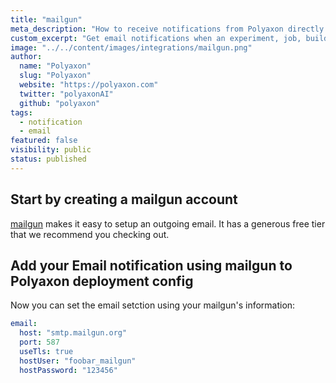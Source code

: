 ```yaml
---
title: "mailgun"
meta_description: "How to receive notifications from Polyaxon directly to your email using mailgun."
custom_excerpt: "Get email notifications when an experiment, job, build is finished using mailgun so everyone that your team stays in sync."
image: "../../content/images/integrations/mailgun.png"
author:
  name: "Polyaxon"
  slug: "Polyaxon"
  website: "https://polyaxon.com"
  twitter: "polyaxonAI"
  github: "polyaxon"
tags: 
  - notification
  - email
featured: false
visibility: public
status: published
---
```


## Start by creating a mailgun account

[mailgun](https://www.mailgun.com/sending-email) makes it easy to setup an outgoing email. It has a generous free tier that we recommend you checking out.

## Add your Email notification using mailgun to Polyaxon deployment config

Now you can set the email setction using your mailgun's information:

```yaml
email:
  host: "smtp.mailgun.org"
  port: 587
  useTls: true
  hostUser: "foobar_mailgun"
  hostPassword: "123456"
```
